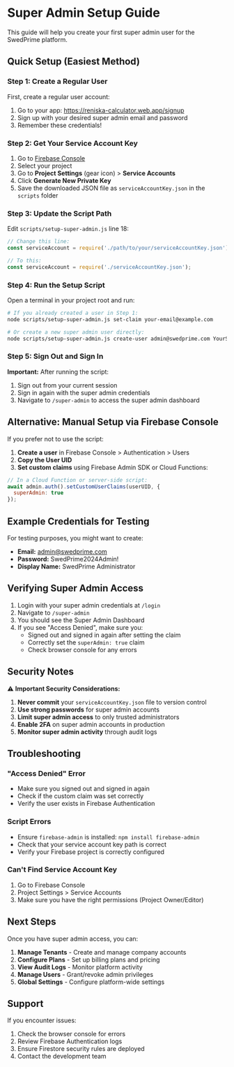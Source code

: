 # Super Admin Setup Guide

This guide will help you create your first super admin user for the SwedPrime platform.

## Quick Setup (Easiest Method)

### Step 1: Create a Regular User
First, create a regular user account:

1. Go to your app: https://reniska-calculator.web.app/signup
2. Sign up with your desired super admin email and password
3. Remember these credentials!

### Step 2: Get Your Service Account Key

1. Go to [Firebase Console](https://console.firebase.google.com)
2. Select your project
3. Go to **Project Settings** (gear icon) > **Service Accounts**
4. Click **Generate New Private Key**
5. Save the downloaded JSON file as `serviceAccountKey.json` in the `scripts` folder

### Step 3: Update the Script Path

Edit `scripts/setup-super-admin.js` line 18:
```javascript
// Change this line:
const serviceAccount = require('./path/to/your/serviceAccountKey.json');

// To this:
const serviceAccount = require('./serviceAccountKey.json');
```

### Step 4: Run the Setup Script

Open a terminal in your project root and run:

```bash
# If you already created a user in Step 1:
node scripts/setup-super-admin.js set-claim your-email@example.com

# Or create a new super admin user directly:
node scripts/setup-super-admin.js create-user admin@swedprime.com YourSecurePassword123 "Super Admin"
```

### Step 5: Sign Out and Sign In

**Important:** After running the script:
1. Sign out from your current session
2. Sign in again with the super admin credentials
3. Navigate to `/super-admin` to access the super admin dashboard

## Alternative: Manual Setup via Firebase Console

If you prefer not to use the script:

1. **Create a user** in Firebase Console > Authentication > Users
2. **Copy the User UID**
3. **Set custom claims** using Firebase Admin SDK or Cloud Functions:

```javascript
// In a Cloud Function or server-side script:
await admin.auth().setCustomUserClaims(userUID, {
  superAdmin: true
});
```

## Example Credentials for Testing

For testing purposes, you might want to create:
- **Email:** admin@swedprime.com
- **Password:** SwedPrime2024Admin!
- **Display Name:** SwedPrime Administrator

## Verifying Super Admin Access

1. Login with your super admin credentials at `/login`
2. Navigate to `/super-admin`
3. You should see the Super Admin Dashboard
4. If you see "Access Denied", make sure you:
   - Signed out and signed in again after setting the claim
   - Correctly set the `superAdmin: true` claim
   - Check browser console for any errors

## Security Notes

⚠️ **Important Security Considerations:**

1. **Never commit** your `serviceAccountKey.json` file to version control
2. **Use strong passwords** for super admin accounts
3. **Limit super admin access** to only trusted administrators
4. **Enable 2FA** on super admin accounts in production
5. **Monitor super admin activity** through audit logs

## Troubleshooting

### "Access Denied" Error
- Make sure you signed out and signed in again
- Check if the custom claim was set correctly
- Verify the user exists in Firebase Authentication

### Script Errors
- Ensure `firebase-admin` is installed: `npm install firebase-admin`
- Check that your service account key path is correct
- Verify your Firebase project is correctly configured

### Can't Find Service Account Key
1. Go to Firebase Console
2. Project Settings > Service Accounts
3. Make sure you have the right permissions (Project Owner/Editor)

## Next Steps

Once you have super admin access, you can:
1. **Manage Tenants** - Create and manage company accounts
2. **Configure Plans** - Set up billing plans and pricing
3. **View Audit Logs** - Monitor platform activity
4. **Manage Users** - Grant/revoke admin privileges
5. **Global Settings** - Configure platform-wide settings

## Support

If you encounter issues:
1. Check the browser console for errors
2. Review Firebase Authentication logs
3. Ensure Firestore security rules are deployed
4. Contact the development team 